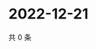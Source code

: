 # 2022-12-21

共 0 条

<!-- BEGIN WEIBO -->
<!-- 最后更新时间 Wed Dec 21 2022 19:11:14 GMT+0800 (China Standard Time) -->

<!-- END WEIBO -->
